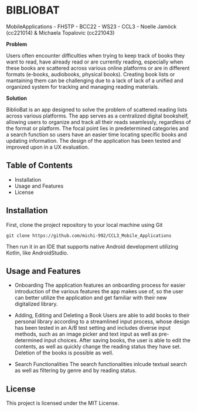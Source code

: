 # BIBLIOBAT
MobileApplications - FHSTP - BCC22 - WS23 - CCL3 - Noelle Jamöck (cc221014) & Michaela Topalovic (cc221043)

**Problem**

Users often encounter difficulties when trying to keep track of books they want to read, have already read or are currently reading, especially when these books are scattered across various online platforms or are in different formats (e-books, audiobooks, physical books). Creating book lists or mantaining them can be challenging due to a lack of lack of a unified and organized system for tracking and managing reading materials.

**Solution**

BiblioBat is an app designed to solve the problem of scattered reading lists across various platforms. The app serves as a centralized digital bookshelf, allowing users to organize and track all their reads seamlessly, regardless of the format or platform. The focal point lies in predetermined categories and a search function so users have an easier time locating specific books and updating information. The design of the application has been tested and improved upon in a UX evaluation.

## Table of Contents
- Installation
- Usage and Features
- License

## Installation
First, clone the project repository to your local machine using Git

`git clone https://github.com/michi-992/CCL3_Mobile_Applications`

Then run it in an IDE that supports native Android development utilizing Kotlin, like AndroidStudio.

## Usage and Features
- Onboarding
The application features an onboarding process for easier introduction of the various features the app makes use of, so the user can better utilize the application and get familiar with their new digitalized library.

- Adding, Editing and Deleting a Book
Users are able to add books to their personal library according to a streamlined input process, whose design has been tested in an A/B test setting and includes diverse input methods, such as an image picker and text input as well as pre-determined input choices. After saving books, the user is able to edit the contents, as well as quickly change the reading status they have set. Deletion of the books is possible as well.

- Search Functionalities
The search functionalities inlcude textual search as well as filtering by genre and by reading status.

## License
This project is licensed under the MIT License.
